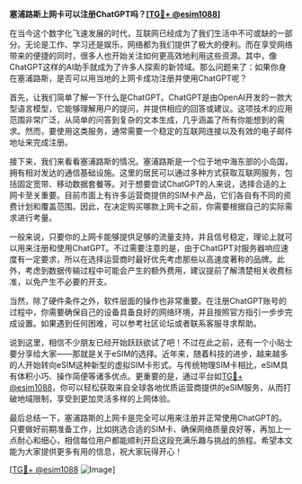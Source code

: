 **塞浦路斯上网卡可以注册ChatGPT吗？[[TG💪+ @esim1088](https://t.me/s/esim1088)]**

在当今这个数字化飞速发展的时代，互联网已经成为了我们生活中不可或缺的一部分。无论是工作、学习还是娱乐，网络都为我们提供了极大的便利。而在享受网络带来的便捷的同时，很多人也开始关注如何更高效地利用这些资源。其中，像ChatGPT这样的AI助手就成为了许多人探索的新领域。那么问题来了：如果你身在塞浦路斯，是否可以用当地的上网卡成功注册并使用ChatGPT呢？

首先，让我们简单了解一下什么是ChatGPT。ChatGPT是由OpenAI开发的一款大型语言模型，它能够理解用户的提问，并提供相应的回答或建议。这项技术的应用范围非常广泛，从简单的问答到复杂的文本生成，几乎涵盖了所有你能想到的需求。然而，要使用这类服务，通常需要一个稳定的互联网连接以及有效的电子邮件地址来完成注册。

接下来，我们来看看塞浦路斯的情况。塞浦路斯是一个位于地中海东部的小岛国，拥有相对发达的通信基础设施。这里的居民可以通过多种方式获取互联网服务，包括固定宽带、移动数据套餐等。对于想要尝试ChatGPT的人来说，选择合适的上网卡至关重要。目前市面上有许多运营商提供的SIM卡产品，它们各自有不同的资费计划和覆盖范围。因此，在决定购买哪款上网卡之前，你需要根据自己的实际需求进行考量。

一般来说，只要你的上网卡能够提供足够的流量支持，并且信号稳定，理论上就可以用来注册和使用ChatGPT。不过需要注意的是，由于ChatGPT对服务器响应速度有一定要求，所以在选择运营商时最好优先考虑那些以高速度著称的品牌。此外，考虑到数据传输过程中可能会产生的额外费用，建议提前了解清楚相关收费标准，以免产生不必要的开支。

当然，除了硬件条件之外，软件层面的操作也非常重要。在注册ChatGPT账号的过程中，你需要确保自己的设备具备良好的网络环境，并且按照官方指引一步步完成设置。如果遇到任何困难，可以参考社区论坛或者联系客服寻求帮助。

说到这里，相信不少朋友已经开始跃跃欲试了吧！不过在此之前，还有一个小贴士要分享给大家——那就是关于eSIM的选择。近年来，随着科技的进步，越来越多的人开始转向eSIM这种新型的虚拟SIM卡形式。与传统物理SIM卡相比，eSIM具有体积小巧、操作简便等诸多优点。更重要的是，通过平台如[TG💪+ @esim1088](https://t.me/s/esim1088)，你可以轻松获取来自全球各地优质运营商提供的eSIM服务，从而打破地域限制，享受到更加灵活多样的上网体验。

最后总结一下，塞浦路斯的上网卡是完全可以用来注册并正常使用ChatGPT的。只要做好前期准备工作，比如挑选合适的SIM卡、确保网络质量良好等，再加上一点耐心和细心，相信每位用户都能顺利开启这段充满乐趣与挑战的旅程。希望本文能为大家提供更多有用的信息，祝大家玩得开心！

[[TG💪+ @esim1088](https://t.me/s/esim1088) ![Image](https://i.postimg.cc/4NQfJmqS/Snipaste-2025-05-13-00-14-12.png)]